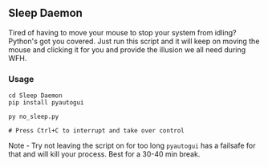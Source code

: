 ## Sleep Daemon
Tired of having to move your mouse to stop your system from idling? Python's got you covered. 
Just run this script and it will keep on moving the mouse and clicking it for you and provide the illusion we all need during WFH.

### Usage
```
cd Sleep Daemon
pip install pyautogui

py no_sleep.py

# Press Ctrl+C to interrupt and take over control
```

Note - Try not leaving the script on for too long `pyautogui` has a failsafe for that and will kill your process. Best for a 30-40 min break.